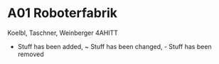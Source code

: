 A01 Roboterfabrik
=============

Koelbl, Taschner, Weinberger 4AHITT

+ Stuff has been added, ~ Stuff has been changed, - Stuff has been removed
